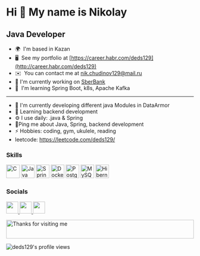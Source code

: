 Hi 👋 My name is Nikolay
========================

Java Developer
--------------
* 🌍  I'm based in Kazan
* 🖥️  See my portfolio at [https://career.habr.com/deds129](http://career.habr.com/deds129)
* ✉️  You can contact me at [nik.chudinov129@mail.ru](mailto:nik.chudinov129@mail.ru)
* 🚀  I'm currently working on [SberBank](https://sberbank.ru)
* 🧠  I'm learning Spring Boot, k8s, Apache Kafka
--------------
* 🔭 I'm currently developing different java Modules in DataArmor
* 🌱 Learning backend development
* ⚙️ I use daily: .java & Spring 
* 💬Ping me about Java, Spring, backend development
* ⚡️ Hobbies: coding, gym, ukulele, reading
* leetcode: https://leetcode.com/deds129/



### Skills

<p align="left">
<a href="https://docs.microsoft.com/en-us/cpp/?view=msvc-170" target="_blank" rel="noreferrer"><img src="https://raw.githubusercontent.com/danielcranney/readme-generator/main/public/icons/skills/c-colored.svg" width="36" height="36" alt="C" /></a>
<a href="https://www.oracle.com/java/" target="_blank" rel="noreferrer"><img src="https://raw.githubusercontent.com/danielcranney/readme-generator/main/public/icons/skills/java-colored.svg" width="36" height="36" alt="Java" /></a>
  <a href="https://spring.io/projects/spring-boot" target="_blank" rel="noreferrer"><img src="https://www.vectorlogo.zone/logos/springio/springio-icon.svg" width="36" height="36" alt="Spring Boot" /></a>
  <a href="https://www.docker.com/" target="_blank" rel="noreferrer"><img src="https://www.vectorlogo.zone/logos/docker/docker-icon.svg" width="36" height="36" alt="Docker" /></a>
<a href="https://www.postgresql.org/" target="_blank" rel="noreferrer"><img src="https://raw.githubusercontent.com/danielcranney/readme-generator/main/public/icons/skills/postgresql-colored.svg" width="36" height="36" alt="PostgreSQL" /></a>
<a href="https://www.mysql.com/" target="_blank" rel="noreferrer"><img src="https://raw.githubusercontent.com/danielcranney/readme-generator/main/public/icons/skills/mysql-colored.svg" width="36" height="36" alt="MySQL" /></a>
<a href="https://hibernate.org/orm/" target="_blank" rel="noreferrer"><img src="https://www.vectorlogo.zone/logos/hibernate/hibernate-icon.svg" width="36" height="36" alt="Hibernate" /></a>
</p>
</p>

### Socials

<p align="left"> <a href="https://www.github.com/deds129" target="_blank" rel="noreferrer">
  <img src="https://raw.githubusercontent.com/danielcranney/readme-generator/main/public/icons/socials/github.svg" width="32" height="32" />
</a>
<a href="https://www.stackoverflow.com/users/15463728/chudinov-nikolay" target="_blank" rel="noreferrer">
  <img src="https://raw.githubusercontent.com/danielcranney/readme-generator/main/public/icons/socials/stackoverflow.svg" width="32" height="32" />
</a>
<a href="https://t.me/deds_zdes" target="_blank" rel="noreferrer">
  <img src="https://upload.wikimedia.org/wikipedia/commons/8/83/Telegram_2019_Logo.svg" width="32" height="32" />
</a>

</p>


<img height="50" alt="Thanks for visiting me" width="100%" src="https://raw.githubusercontent.com/BrunnerLivio/brunnerlivio/master/images/marquee.svg" />

![deds129's profile views](https://komarev.com/ghpvc/?username=deds129&label=PROFILE+VIEWS&style=flat-square)
